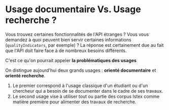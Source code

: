 # Usage documentaire Vs. Usage recherche ?

Vous trouvez certaines fonctionnalités de l'API étranges ? Vous vous demandez à quoi peuvent bien servir certaines informations (`qualityIndicators`, par exemple) ? La réponse est certainement due au fait que l'API doit faire face à de nombreux besoins différents.

C'est ce qu'on pourrait appeler **la problématiques des usages**

On distingue aujourd'hui deux grands usages : **orienté documentaire** et **orienté recherche**.

1. Le premier correspond à l'usage classique d'un étudiant ou d'un chercheur qui a besoin de se documenter dans le cadre de ses travaux.
2. Le second usage vise à utiliser tout ou partie des corpus Istex  comme matière première pour alimenter des travaux de recherche.
